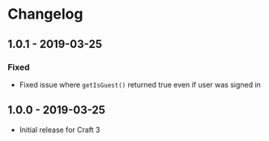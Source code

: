 # Changelog

## 1.0.1 - 2019-03-25
### Fixed
- Fixed issue where `getIsGuest()` returned true even if user was signed in

## 1.0.0 - 2019-03-25
- Initial release for Craft 3
